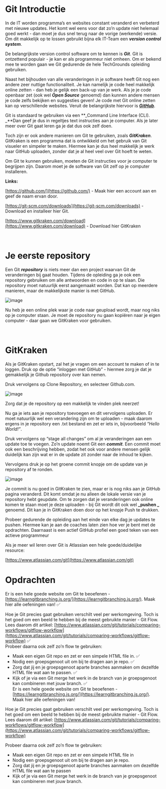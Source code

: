 # Git Introductie

In de IT worden programma’s en websites constant veranderd en verbeterd met nieuwe updates. Het komt wel eens voor dat zo’n update niet helemaal goed werkt - dan moet je dus snel terug naar de vorige (werkende) versie. Om dit makkelijk op te lossen gebruikt bijna elk IT-Team een **_version control system_**.

De belangrijkste version control software om te kennen is **_Git_**. Git is ontzettend populair - je kan er als programmeur niet omheen. Om er bekend mee te worden gaan we Git gedurende de hele TechGrounds opleiding gebruiken.

Naast het bijhouden van alle veranderingen in je software heeft Git nog een andere zeer nuttige functionaliteit. Je kan namelijk je code heel makkelijk online zetten - dan heb je gelijk een back-up van je werk. Als je je code openbaar zet (ook wel **_Open Source_** genoemd) dan kunnen andere mensen je code zelfs bekijken en suggesties geven! Je code met Git online zetten kan op verschillende websites. Veruit de belangrijkste hiervoor is **_[GitHub](https://github.com/)_**. 

Git is standaard te gebruiken via een **_Command Line Interface (CLI). _**Dan geef je dus in regeltjes text instructies aan je computer. Als je later meer over Git gaat leren ga je dat dus ook zelf doen.

Toch zijn er ook andere manieren om Git te gebruiken, zoals **_GitKraken_**. GitKraken is een programma dat is ontwikkeld om het gebruik van Git visueler en simpeler te maken. Hiermee kan je dus heel makkelijk je werk naar GitHub uploaden, zonder dat je al heel veel over Git hoeft te weten.

Om Git te kunnen gebruiken, moeten de Git instructies voor je computer te begrijpen zijn. Daarom moet je de software van Git zelf op je computer installeren.

**Links:**

[https://github.com/](https://github.com/) - Maak hier een account aan en geef de naam ervan door.

[https://git-scm.com/downloads](https://git-scm.com/downloads) - Download en installeer hier Git.

[https://www.gitkraken.com/download](https://www.gitkraken.com/download) - Download hier GitKraken

<br>

# Je eerste repository

Een Git **_repository_** is niets meer dan een project waarvan Git de veranderingen bij gaat houden. Tijdens de opleiding ga je ook een repository gebruiken om alle antwoorden en code in op te slaan. Die repository moet natuurlijk eerst aangemaakt worden. Dat kan op meerdere manieren, maar de makkelijkste manier is met GitHub.

![image](images/image2.png)


Nu heb je een online plek waar je code naar geupload wordt, maar nog niks op je computer staan. Je moet de repository nu gaan kopiëren naar je eigen computer - daar gaan we GitKraken voor gebruiken.


<br>

# GitKraken

Als je GitKraken opstart, zal het je vragen om een account te maken of in te loggen. Druk op de optie “inloggen met GitHub” - hiermee zorg je dat je gemakkelijk je Github repository over kan nemen.

Druk vervolgens op Clone Repository, en selecteer Github.com.

![image](images/image3.png)

Zorg dat je de repository op een makkelijk te vinden plek neerzet!

Nu ga je iets aan je repository toevoegen en dit vervolgens uploaden. Er moet natuurlijk wel een verandering zijn om te uploaden - maak daarom ergens in je repository een .txt bestand en zet er iets in, bijvoorbeeld _“Hello World!”_.

Druk vervolgens op “stage all changes” om al je veranderingen aan een update toe te voegen. Zo’n update noemt Git een **_commit_**. Een commit moet ook een beschrijving hebben, zodat het ook voor andere mensen gelijk duidelijk kan zijn wat er in de update zit zonder naar de inhoud te kijken.

Vervolgens druk je op het groene commit knopje om de update van je repository af te ronden.

![image](images/image4.png)

Je commit is nu goed in GitKraken te zien, maar er is nog niks aan je GitHub pagina veranderd. Dit komt omdat je nu alleen de lokale versie van je repository hebt geupdate. Om te zorgen dat je veranderingen ook online komen te staan moet je deze uploaden - bij Git wordt dit ook wel **_pushen _** genoemd. Dit kan je in GitKraken doen door op het knopje Push te drukken.

Probeer gedurende de opleiding aan het einde van elke dag je updates te pushen. Hiermee kan je aan de coaches laten zien hoe ver je bent met de opdrachten. Daarnaast is een actief GitHub profiel een goed teken van een actieve programmeur

Als je meer wil leren over Git is Atlassian een hele goede/duidelijke resource:

[https://www.atlassian.com/git](https://www.atlassian.com/git)

# Opdrachten

Er is een hele goede website om Git te beoefenen - [https://learngitbranching.js.org/](https://learngitbranching.js.org/). Maak hier alle oefeningen van! :white_check_mark:



Hoe je Git precies gaat gebruiken verschilt veel per werkomgeving. Toch is het goed om een beeld te hebben bij de meest gebruikte manier - Git Flow. Lees daarom dit artikel: [https://www.atlassian.com/git/tutorials/comparing-workflows/gitflow-workflow](https://www.atlassian.com/git/tutorials/comparing-workflows/gitflow-workflow) :white_check_mark:  
Probeer daarna ook zelf zo’n flow te gebruiken:

* Maak een eigen Git repo en zet er een simpele HTML file in.  :white_check_mark: 
* Nodig een groepsgenoot uit om bij te dragen aan je repo.  :white_check_mark:  
* Zorg dat jij en je groepsgenoot aparte branches aanmaken om dezelfde HTML file wat aan te passen.  :white_check_mark:  
* Kijk of je via een Git merge het werk in de branch van je groepsgenoot kan combineren met jouw branch.  :white_check_mark:  
Er is een hele goede website om Git te beoefenen - [https://learngitbranching.js.org/](https://learngitbranching.js.org/). Maak hier alle oefeningen van!

Hoe je Git precies gaat gebruiken verschilt veel per werkomgeving. Toch is het goed om een beeld te hebben bij de meest gebruikte manier - Git Flow. Lees daarom dit artikel: [https://www.atlassian.com/git/tutorials/comparing-workflows/gitflow-workflow](https://www.atlassian.com/git/tutorials/comparing-workflows/gitflow-workflow)

Probeer daarna ook zelf zo’n flow te gebruiken:

* Maak een eigen Git repo en zet er een simpele HTML file in
* Nodig een groepsgenoot uit om bij te dragen aan je repo.
* Zorg dat jij en je groepsgenoot aparte branches aanmaken om dezelfde HTML file wat aan te passen
* Kijk of je via een Git merge het werk in de branch van je groepsgenoot kan combineren met jouw branch.
